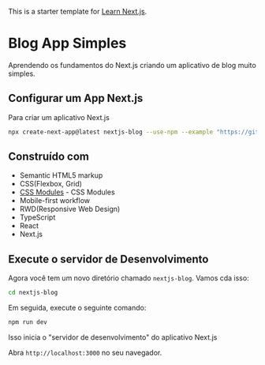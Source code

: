 This is a starter template for [Learn Next.js](https://nextjs.org/learn).

# Blog App Simples

Aprendendo os fundamentos do Next.js criando um aplicativo de blog muito simples.

## Configurar um App Next.js

Para criar um aplicativo Next.js

```bash
npx create-next-app@latest nextjs-blog --use-npm --example "https://github.com/vercel/next-learn/tree/master/basics/learn-starter"
```

## Construído com

 * Semantic HTML5 markup
 * CSS(Flexbox, Grid)
 * [CSS Modules](https://github.com/css-modules/css-modules) - CSS Modules
 * Mobile-first workflow
 * RWD(Responsive Web Design)
 * TypeScript
 * React
 * Next.js

## Execute o servidor de Desenvolvimento

Agora você tem um novo diretório chamado `nextjs-blog`. Vamos cda isso:

```bash
cd nextjs-blog
```

Em seguida, execute o seguinte comando:

```bash
npm run dev 
``` 

Isso inicia o "servidor de desenvolvimento" do aplicativo Next.js

Abra `http://localhost:3000` no seu navegador.


